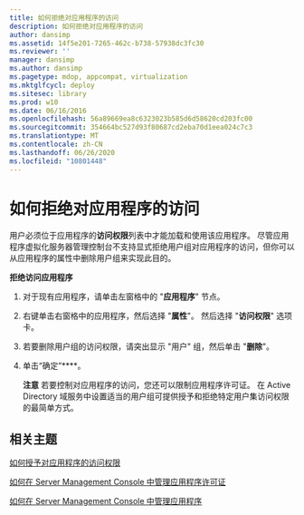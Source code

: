 ```yaml
---
title: 如何拒绝对应用程序的访问
description: 如何拒绝对应用程序的访问
author: dansimp
ms.assetid: 14f5e201-7265-462c-b738-57938dc3fc30
ms.reviewer: ''
manager: dansimp
ms.author: dansimp
ms.pagetype: mdop, appcompat, virtualization
ms.mktglfcycl: deploy
ms.sitesec: library
ms.prod: w10
ms.date: 06/16/2016
ms.openlocfilehash: 56a89669ea8c6323023b585d6d58620cd203fc00
ms.sourcegitcommit: 354664bc527d93f80687cd2eba70d1eea024c7c3
ms.translationtype: MT
ms.contentlocale: zh-CN
ms.lasthandoff: 06/26/2020
ms.locfileid: "10801448"
---
```

# 如何拒绝对应用程序的访问


用户必须位于应用程序的**访问权限**列表中才能加载和使用该应用程序。 尽管应用程序虚拟化服务器管理控制台不支持显式拒绝用户组对应用程序的访问，但你可以从应用程序的属性中删除用户组来实现此目的。

**拒绝访问应用程序**

1.  对于现有应用程序，请单击左窗格中的 "**应用程序**" 节点。

2.  右键单击右窗格中的应用程序，然后选择 "**属性**"。 然后选择 "**访问权限**" 选项卡。

3.  若要删除用户组的访问权限，请突出显示 "用户" 组，然后单击 "**删除**"。

4.  单击“确定”****。

    **注意** 若要控制对应用程序的访问，您还可以限制应用程序许可证。 在 Active Directory 域服务中设置适当的用户组可提供授予和拒绝特定用户集访问权限的最简单方式。

     

## 相关主题


[如何授予对应用程序的访问权限](how-to-grant-access-to-an-application.md)

[如何在 Server Management Console 中管理应用程序许可证](how-to-manage-application-licenses-in-the-server-management-console.md)

[如何在 Server Management Console 中管理应用程序](how-to-manage-applications-in-the-server-management-console.md)

 

 





